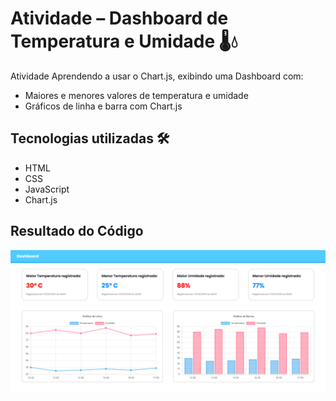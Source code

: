 # Atividade – Dashboard de Temperatura e Umidade 🌡️💧

Atividade Aprendendo a usar o Chart.js, exibindo uma Dashboard com:

- Maiores e menores valores de temperatura e umidade
- Gráficos de linha e barra com Chart.js

## Tecnologias utilizadas 🛠️

- HTML  
- CSS  
- JavaScript  
- Chart.js

## Resultado do Código

![Print do dashboard](./assets/print_dashboard.png)
